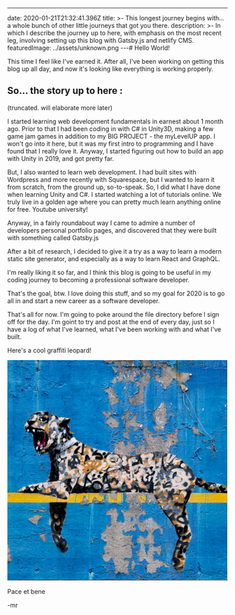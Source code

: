 ---
date: 2020-01-21T21:32:41.396Z
title: >-
  This longest journey begins with... a whole bunch of other little journeys
  that got you there.
description: >-
  In which I describe the journey up to here, with emphasis on the most recent
  leg, involving setting up this blog with Gatsby.js and netlify CMS.
featuredImage: ../assets/unknown.png
---# Hello World!

This time I feel like I've earned it. After all, I've been working on getting this blog up all day, and now it's looking like everything is working properly.

## So... the story up to here :

(truncated. will elaborate more later)

I started learning web development fundamentals in earnest about 1 month ago. Prior to that I had been coding in with C# in Unity3D, making a few game jam games in addition to my BIG PROJECT - the myLevelUP app. I won't go into it here, but it was my first intro to programming and I have found that I really love it. Anyway, I started figuring out how to build an app with Unity in 2019, and got pretty far.

But, I also wanted to learn web development. I had built sites with Wordpress and more recently with Squarespace, but I wanted to learn it from scratch, from the ground up, so-to-speak. So, I did what I have done when learning Unity and C#. I started watching a lot of tutorials online. We truly live in a golden age where you can pretty much learn anything online for free. Youtube university!

Anyway, in a fairly roundabout way I came to admire a number of developers personal portfolio pages, and discovered that they were built with something called Gatsby.js

After a bit of research, I decided to give it a try as a way to learn a modern static site generator, and especially as a way to learn React and GraphQL.

I'm really liking it so far, and I think this blog is going to be useful in my coding journey to becoming a professional software developer.

That's the goal, btw. I love doing this stuff, and so my goal for 2020 is to go all in and start a new career as a software developer.

That's all for now. I'm going to poke around the file directory before I sign off for the day. I'm goint to try and post at the end of every day, just so I have a log of what I've learned, what I've been working with and what I've built.

Here's a cool graffiti leopard!

![graffiti-leopard](../assets/lazyninjacat_avatar.png "banksy-cat")

Pace et bene

\-mr
